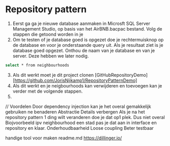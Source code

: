 # Repository pattern

1. Eerst ga ga je nieuwe database aanmaken in Microsft SQL Server Management Studio, op basis van het AirBNB.bacpac bestand. Volg de stappen die getoond worden in je 
2. Om te testen of je database goed is opgezet doe je rechtermuisknop op de database en voor je onderstaande query uit. Als je resultaat ziet is je database goed opgezet. Onthou de naam van je database en van je server. Deze hebben we later nodig.
```sh
select * from neighbourhoods
```
3. Als dit werkt moet je dit project clonen [GitHubRepositoryDemo][https://github.com/JorisNijkamp1/RepositoryPatternDemo]
4. Als dit werkt en je neigbourhoods kan verwijderen en toevoegen kan je verder met de volgende stappen.
5. 


// Voordelen
    Door dependency injection kan je het overal gemakkelijk gebruiken ne benaderen
    Abstractie
    Details verbergen
    Als je na het repository pattern 1 ding wilt veranderen doe je dat op1 plek. Dus niet overal
    Biojvoorbeeld ipv neighbourhood een stad pas je dat aan in interface en repository en klaar.
    Onderhoudbaarheid
    Loose coupling
    Beter testbaar
    
    

handige tool voor maken readme.md
https://dillinger.io/
